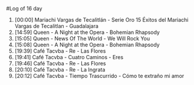 #Log of 16 day

1. [00:00] Mariachi Vargas de Tecalitlán - Serie Oro 15 Éxitos del Mariachi Vargas de Tecalitlan - Guadalajara
1. [14:59] Queen - A Night at the Opera - Bohemian Rhapsody
1. [15:05] Queen - News Of The World - We Will Rock You
1. [15:08] Queen - A Night at the Opera - Bohemian Rhapsody
1. [19:39] Café Tacvba - Re - Las Flores
1. [19:41] Café Tacvba - Cuatro Caminos - Eres
1. [19:46] Café Tacvba - Re - Las Flores
1. [20:10] Café Tacvba - Re - La Ingrata
1. [20:12] Café Tacvba - Tiempo Trascurrido - Cómo te extraño mi amor
